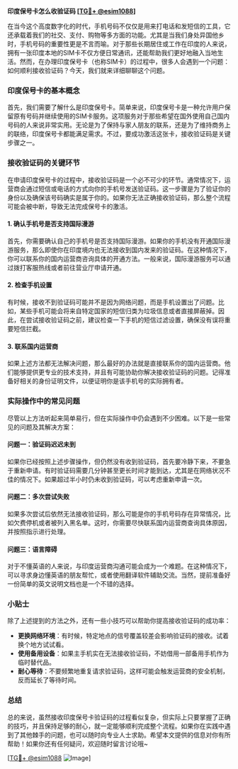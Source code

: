 **印度保号卡怎么收验证码 [[TG💪+ @esim1088](https://t.me/s/esim1088)]**

在当今这个高度数字化的时代，手机号码不仅仅是用来打电话和发短信的工具，它还承载着我们的社交、支付、购物等多方面的功能。尤其是当我们身处异国他乡时，手机号码的重要性更是不言而喻。对于那些长期居住或工作在印度的人来说，拥有一张印度本地的SIM卡不仅方便日常通讯，还能帮助我们更好地融入当地生活。然而，在办理印度保号卡（也称SIM卡）的过程中，很多人会遇到一个问题：如何顺利接收验证码？今天，我们就来详细聊聊这个问题。

### 印度保号卡的基本概念

首先，我们需要了解什么是印度保号卡。简单来说，印度保号卡是一种允许用户保留原有号码并继续使用的SIM卡服务。这项服务对于那些希望在国外使用自己国内号码的人来说非常实用。无论是为了保持与家人朋友的联系，还是为了维持商务上的联络，印度保号卡都能满足需求。不过，要成功激活这张卡，接收验证码是关键步骤之一。

### 接收验证码的关键环节

在申请印度保号卡的过程中，接收验证码是一个必不可少的环节。通常情况下，运营商会通过短信或电话的方式向你的手机号发送验证码。这一步骤是为了验证你的身份以及确保该号码确实是属于你的。如果你无法正确接收验证码，那么整个流程可能会被中断，导致无法完成保号卡的激活。

#### 1. 确认手机号是否支持国际漫游

首先，你需要确认自己的手机号是否支持国际漫游。如果你的手机没有开通国际漫游服务，那么即使你在印度境内也无法接收到国内发来的验证码。在这种情况下，你可以联系你的国内运营商咨询具体的开通方法。一般来说，国际漫游服务可以通过拨打客服热线或者前往营业厅申请开通。

#### 2. 检查手机设置

有时候，接收不到验证码可能并不是因为网络问题，而是手机设置出了问题。比如，某些手机可能会将来自特定国家的短信归类为垃圾信息或者直接屏蔽掉。因此，在尝试接收验证码之前，建议检查一下手机的短信过滤设置，确保没有误将重要短信拦截。

#### 3. 联系国内运营商

如果上述方法都无法解决问题，那么最好的办法就是直接联系你的国内运营商。他们能够提供更专业的技术支持，并且有可能协助你解决接收验证码的问题。记得准备好相关的身份证明文件，以便证明你是该手机号的实际拥有者。

### 实际操作中的常见问题

尽管以上方法听起来简单易行，但在实际操作中仍会遇到不少困难。以下是一些常见的问题及其解决方案：

#### 问题一：验证码迟迟未到

如果你已经按照上述步骤操作，但仍然没有收到验证码，首先要冷静下来，不要急于重新申请。有时验证码需要几分钟甚至更长时间才能到达，尤其是在网络状况不佳的情况下。如果超过半小时仍未收到验证码，可以考虑重新申请一次。

#### 问题二：多次尝试失败

如果多次尝试后依然无法接收验证码，那么可能是你的手机号码存在异常情况，比如欠费停机或者被列入黑名单。这时，你需要尽快联系国内运营商查询具体原因，并按照指示进行处理。

#### 问题三：语言障碍

对于不懂英语的人来说，与印度运营商沟通可能会成为一个难题。在这种情况下，可以寻求身边懂英语的朋友帮忙，或者使用翻译软件辅助交流。当然，提前准备好一份简单的英文说明文档也是一个不错的选择。

### 小贴士

除了上述提到的方法之外，还有一些小技巧可以帮助你提高接收验证码的成功率：

- **更换网络环境**：有时候，特定地点的信号覆盖较差会影响验证码的接收。试着换个地方试试看。
- **使用备用设备**：如果主手机实在无法接收验证码，不妨借用一部备用手机作为临时替代品。
- **耐心等待**：不要频繁地重复请求验证码，这样可能会触发运营商的安全机制，反而延长了等待时间。

### 总结

总的来说，虽然接收印度保号卡验证码的过程看似复杂，但实际上只要掌握了正确的技巧，并且保持足够的耐心，就一定能够顺利完成整个流程。如果你在实践中遇到了其他棘手的问题，也可以随时向专业人士求助。希望本文提供的信息对你有所帮助！如果你还有任何疑问，欢迎随时留言讨论哦~

[[TG💪+ @esim1088](https://t.me/s/esim1088) ![Image](https://i.postimg.cc/4NQfJmqS/Snipaste-2025-05-13-00-14-12.png)]